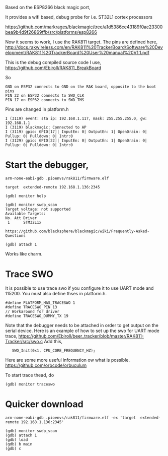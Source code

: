 
Based on the ESP8266 black magic port,

It provides a wifi based, debug probe for i.e. ST32L1 cortex processors

https://github.com/markrages/blackmagic/tree/a1d5386ce43189f0ac23300bea9b4d9f26869ffb/src/platforms/esp8266

Now it seems to work, I use the RAK811 target.
The pins are defined here,
http://docs.rakwireless.com/en/RAK811%20TrackerBoard/Software%20Development/RAK811%20TrackerBoard%20User%20manual%20V1.1.pdf

This is the debug compiled source code I use,
https://github.com/Ebiroll/RAK811_BreakBoard

So
```
GND on ESP32 connects to GND on the RAK board, opposite to the boot pins
PIN 22 on ESP32 connects to SWD_CLK
PIN 17 on ESP32 connects to SWD_TMS
```
Pins are changed in platform.h

```
I (3119) event: sta ip: 192.168.1.117, mask: 255.255.255.0, gw: 192.168.1.1
I (3119) blackmagic: Connected to AP
I (3119) gpio: GPIO[17]| InputEn: 0| OutputEn: 1| OpenDrain: 0| Pullup: 0| Pulldown: 0| Intr:0 
I (3129) gpio: GPIO[22]| InputEn: 0| OutputEn: 1| OpenDrain: 0| Pullup: 0| Pulldown: 0| Intr:0 
```


# Start the debugger,
```
arm-none-eabi-gdb .pioenvs/rak811/firmware.elf

target  extended-remote 192.168.1.136:2345

(gdb) monitor help

(gdb) monitor swdp_scan
Target voltage: not supported
Available Targets:
No. Att Driver
 1      STM32L1x

https://github.com/blacksphere/blackmagic/wiki/Frequently-Asked-Questions

(gdb) attach 1

```

Works like charm.

# Trace SWO
It is possible to use trace swo if you configure it to use UART mode and 115200.
You must also define thses in platform.h.

```
#define PLATFORM_HAS_TRACESWO 1
#define TRACESWO_PIN 13
// Workaround for driver
#define TRACESWO_DUMMY_TX 19
```
    
Note that the debugger needs to be attached in order to get output on the serial device.
Here is an example of how to set up the swo for UART mode trace,
https://github.com/Ebiroll/beer_tracker/blob/master/RAK811-Tracker/src/swo.c
Add this,
```
   SWO_Init(0x1, CPU_CORE_FREQUENCY_HZ);
```

Here are some more useful information ow what is possible.
https://github.com/orbcode/orbuculum

To start trace thead, do
```
(gdb) monitor traceswo
```


# Quicker download
```
arm-none-eabi-gdb .pioenvs/rak811/firmware.elf -ex 'target  extended-remote 192.168.1.136:2345'

(gdb) monitor swdp_scan
(gdb) attach 1
(gdb) load
(gdb) b main
(gdb) c


```